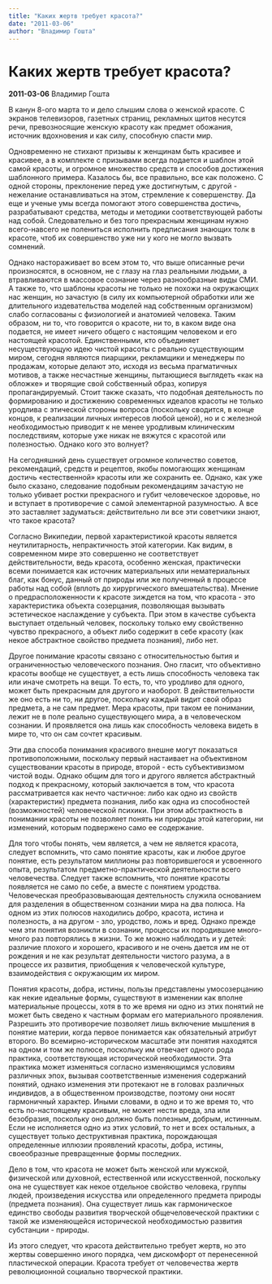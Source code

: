 ```yaml
---
title: "Каких жертв требует красота?"
date: "2011-03-06"
author: "Владимир Гошта"
---
```


# Каких жертв требует красота?

**2011-03-06** Владимир Гошта

В канун 8-ого марта то и дело слышим слова о женской красоте. С экранов телевизоров, газетных страниц, рекламных щитов несутся речи, превозносящие женскую красоту как предмет обожания, источник вдохновения и как силу, способную спасти мир.

Одновременно не стихают призывы к женщинам быть красивее и красивее, а в комплекте с призывами всегда подается и шаблон этой самой красоты, и огромное множество средств и способов достижения шаблонного примера. Казалось бы, все правильно, все как положено. С одной стороны, преклонение перед уже достигнутым, с другой - нежелание останавливаться на этом, стремление к совершенству. Да еще и ученые умы всегда помогают этого совершенства достичь, разрабатывают средства, методы и методики соответствующей работы над собой. Следовательно и без того прекрасным женщинам нужно всего-навсего не полениться исполнить предписания знающих толк в красоте, чтоб их совершенство уже ни у кого не могло вызвать сомнений.

Однако настораживает во всем этом то, что выше описанные речи произносятся, в основном, не с глазу на глаз реальными людьми, а втравливаются в массовое сознание через разнообразные виды СМИ. А также то, что шаблоны красоты не только не похожи на окружающих нас женщин, но зачастую (в силу их компьютерной обработки или же длительного издевательства моделей над собственным организмом) слабо согласованы с физиологией и анатомией человека. Таким образом, ни то, что говорится о красоте, ни то, в каком виде она подается, не имеет ничего общего с настоящим человеком и его настоящей красотой. Единственными, кто объединяет несуществующую идею чистой красоты с реально существующим миром, сегодня являются пиарщики, рекламщики и менеджеры по продажам, которые делают это, исходя из весьма прагматичных мотивов, а также несчастные женщины, пытающиеся выглядеть «как на обложке» и творящие свой собственный образ, копируя пропагандируемый. Стоит также сказать, что подобная деятельность по формированию и достижению современных идеалов красоты не только уродлива с этической стороны вопроса (поскольку сводится, в конце концов, к реализации личных интересов любой ценой), но и с железной необходимостью приводит к не менее уродливым клиническим последствиям, которые уже никак не вяжутся с красотой или полезностью. Однако кого это волнует?

На сегодняшний день существует огромное количество советов, рекомендаций, средств и рецептов, якобы помогающих женщинам достичь «естественной» красоты или же сохранить ее. Однако, как уже было сказано, следование подобным рекомендациям зачастую не только убивает ростки прекрасного и губит человеческое здоровье, но и вступает в противоречие с самой элементарной разумностью. А все это заставляет задуматься: действительно ли все эти советчики знают, что такое красота?

Согласно Википедии, первой характеристикой красоты является неутилитарность, непрактичность этой категории. Как видим, в современном мире это совершенно не соответствует действительности, ведь красота, особенно женская, практически всеми понимается как источник материальных или нематериальных благ, как бонус, данный от природы или же полученный в процессе работы над собой (вплоть до хирургического вмешательства). Мнение о предрасположенности к красоте зиждется на том, что красота - это характеристика объекта созерцания, позволяющая вызывать эстетическое наслаждение у субъекта. При этом в качестве субъекта выступает отдельный человек, поскольку только ему свойственно чувство прекрасного, а объект либо содержит в себе красоту (как некое абстрактное свойство предмета познания), либо нет.

Другое понимание красоты связано с относительностью бытия и ограниченностью человеческого познания. Оно гласит, что объективно красоты вообще не существует, а есть лишь способность человека так или иначе смотреть на вещи. То есть, то, что уродливо для одного, может быть прекрасным для другого и наоборот. В действительности же оно есть ни то, ни другое, поскольку каждый видит свой образ предмета, а не сам предмет. Мера красоты, при таком ее понимании, лежит не в поле реально существующего мира, а в человеческом сознании. И проявляется она лишь как способность человека видеть в мире то, что он сам сочтет красивым.

Эти два способа понимания красивого внешне могут показаться противоположными, поскольку первый настаивает на объективном существовании красоты в природе, второй - есть субъективизмом чистой воды. Однако общим для того и другого является абстрактный подход к прекрасному, который заключается в том, что красота рассматривается как нечто частичное: либо как одно из свойств (характеристик) предмета познания, либо как одна из способностей (возможностей) человеческой психики. При этом абстрактность в понимании красоты не позволяет понять ни природы этой категории, ни изменений, которым подвержено само ее содержание.

Для того чтобы понять, чем является, а чем не является красота, следует вспомнить, что само понятие красоты, как и любое другое понятие, есть результатом миллионы раз повторившегося и усвоенного опыта, результатом предметно-практической деятельности всего человечества. Следует также вспомнить, что понятие красоты появляется не само по себе, а вместе с понятием уродства. Человеческая преобразовывающая деятельность служила основанием для разделения в общественном сознании мира на два полюса. На одном из этих полюсов находились добро, красота, истина и полезность, а на другом - зло, уродство, ложь и вред. Однако прежде чем эти понятия возникли в сознании, процессы их породившие много-много раз повторялись в жизни. То же можно наблюдать и у детей: различие плохого и хорошего, красивого и не очень дается им не от рождения и не как результат деятельности чистого разума, а в процессе их развития, приобщения к человеческой культуре, взаимодействия с окружающим их миром.

Понятия красоты, добра, истины, пользы представлены умосозерцанию как некие идеальные формы, существуют в изменении как вполне материальные процессы, хотя в то же время ни одно из этих понятий не может быть сведено к частным формам его материального проявления. Разрешить это противоречие позволяет лишь включение мышления в понятие материи, когда первое понимается как обязательный атрибут второго. Во всемирно-историческом масштабе эти понятия находятся на одном и том же полюсе, поскольку им отвечает одного рода практика, соответствующая исторической необходимости. Эта практика может изменяться согласно изменяющимся условиям различных эпох, вызывая соответственные изменения содержаний понятий, однако изменения эти протекают не в головах различных индивидов, а в общественном производстве, поэтому они носят гармоничный характер. Иными словами, в одно и то же время то, что есть по-настоящему красивым, не может нести вреда, зла или безобразия, поскольку оно должно быть полезным, добрым, истинным. Если не исполняется одно из этих условий, то нет и всех остальных, а существует только деструктивная практика, порождающая определенные иллюзии проявлений красоты, добра, истины, своеобразные превращенные формы последних.

Дело в том, что красота не может быть женской или мужской, физической или духовной, естественной или искусственной, поскольку она не существует как некое отдельное свойство человека, группы людей, произведения искусства или определенного предмета природы (предмета познания). Она существует лишь как гармоническое единство свободы развития творческой общечеловеческой практики с такой же изменяющейся исторической необходимостью развития субстанции - природы.

Из этого следует, что красота действительно требует жертв, но это жертвы совершенно иного порядка, чем дискомфорт от перенесенной пластической операции. Красота требует от человечества жертв революционной социально творческой практики.